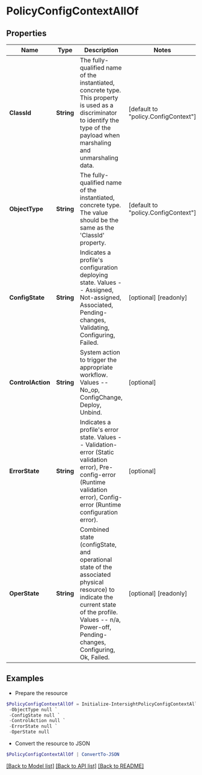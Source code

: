 # PolicyConfigContextAllOf
## Properties

Name | Type | Description | Notes
------------ | ------------- | ------------- | -------------
**ClassId** | **String** | The fully-qualified name of the instantiated, concrete type. This property is used as a discriminator to identify the type of the payload when marshaling and unmarshaling data. | [default to "policy.ConfigContext"]
**ObjectType** | **String** | The fully-qualified name of the instantiated, concrete type. The value should be the same as the &#39;ClassId&#39; property. | [default to "policy.ConfigContext"]
**ConfigState** | **String** | Indicates a profile&#39;s configuration deploying state. Values -- Assigned, Not-assigned, Associated, Pending-changes, Validating, Configuring, Failed. | [optional] [readonly] 
**ControlAction** | **String** | System action to trigger the appropriate workflow. Values -- No_op, ConfigChange, Deploy, Unbind. | [optional] 
**ErrorState** | **String** | Indicates a profile&#39;s error state. Values -- Validation-error (Static validation error), Pre-config-error (Runtime validation error), Config-error (Runtime configuration error). | [optional] 
**OperState** | **String** | Combined state (configState, and operational state of the associated physical resource) to indicate the current state of the profile. Values -- n/a, Power-off, Pending-changes, Configuring, Ok, Failed. | [optional] [readonly] 

## Examples

- Prepare the resource
```powershell
$PolicyConfigContextAllOf = Initialize-IntersightPolicyConfigContextAllOf  -ClassId null `
 -ObjectType null `
 -ConfigState null `
 -ControlAction null `
 -ErrorState null `
 -OperState null
```

- Convert the resource to JSON
```powershell
$PolicyConfigContextAllOf | ConvertTo-JSON
```

[[Back to Model list]](../README.md#documentation-for-models) [[Back to API list]](../README.md#documentation-for-api-endpoints) [[Back to README]](../README.md)

